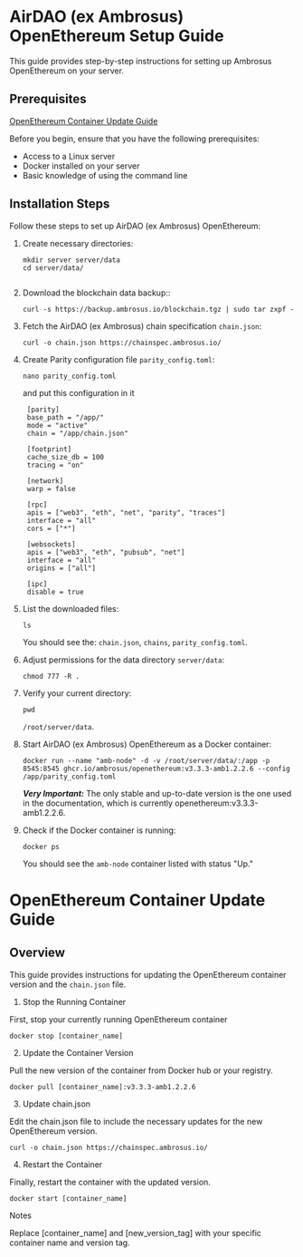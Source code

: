 # AirDAO (ex Ambrosus) OpenEthereum Setup Guide

This guide provides step-by-step instructions for setting up Ambrosus OpenEthereum on your server.

## Prerequisites

[OpenEthereum Container Update Guide](#openethereum-container-update-guide)

Before you begin, ensure that you have the following prerequisites:

- Access to a Linux server
- Docker installed on your server
- Basic knowledge of using the command line

## Installation Steps

Follow these steps to set up AirDAO (ex Ambrosus) OpenEthereum:

1. Create necessary directories:
   ```shell
   mkdir server server/data
   cd server/data/


2. Download the blockchain data backup::

    ```shell
    curl -s https://backup.ambrosus.io/blockchain.tgz | sudo tar zxpf -
    ```

4. Fetch the AirDAO (ex Ambrosus) chain specification `chain.json`:

    ```shell
    curl -o chain.json https://chainspec.ambrosus.io/
    ```

5. Create Parity configuration file `parity_config.toml`:

    ```shell
    nano parity_config.toml
    ```

    and put this configuration in it

     ```shell
      [parity]
      base_path = "/app/"
      mode = "active"
      chain = "/app/chain.json"
      
      [footprint]
      cache_size_db = 100
      tracing = "on"
      
      [network]
      warp = false
      
      [rpc]
      apis = ["web3", "eth", "net", "parity", "traces"]
      interface = "all"
      cors = ["*"]
      
      [websockets]
      apis = ["web3", "eth", "pubsub", "net"]
      interface = "all"
      origins = ["all"]
      
      [ipc]
      disable = true
    ```

6. List the downloaded files:

    ```shell
    ls
    ```

    You should see the: `chain.json`, `chains`, `parity_config.toml`.

7. Adjust permissions for the data directory `server/data`:

    ```shell
    chmod 777 -R .
    ```

8. Verify your current directory:

    ```shell
    pwd
    ```

     `/root/server/data`.

9. Start AirDAO (ex Ambrosus) OpenEthereum as a Docker container:

    ```shell
    docker run --name "amb-node" -d -v /root/server/data/:/app -p 8545:8545 ghcr.io/ambrosus/openethereum:v3.3.3-amb1.2.2.6 --config /app/parity_config.toml
    ```

	 **_Very Important:_** The only stable and up-to-date version is the one used in the documentation, which is currently openethereum:v3.3.3-amb1.2.2.6.

10. Check if the Docker container is running:

    ```shell
    docker ps
    ```

    You should see the `amb-node` container listed with status "Up."


# OpenEthereum Container Update Guide

## Overview
This guide provides instructions for updating the OpenEthereum container version and the `chain.json` file.


1. Stop the Running Container

First, stop your currently running OpenEthereum container

```shell
docker stop [container_name]
```

2. Update the Container Version

Pull the new version of the container from Docker hub or your registry.

```shell
docker pull [container_name]:v3.3.3-amb1.2.2.6
```

3. Update chain.json

Edit the chain.json file to include the necessary updates for the new OpenEthereum version.

```shell
curl -o chain.json https://chainspec.ambrosus.io/
```

4. Restart the Container

Finally, restart the container with the updated version.

```shell
docker start [container_name]
```
Notes

Replace [container_name] and [new_version_tag] with your specific container name and version tag.


